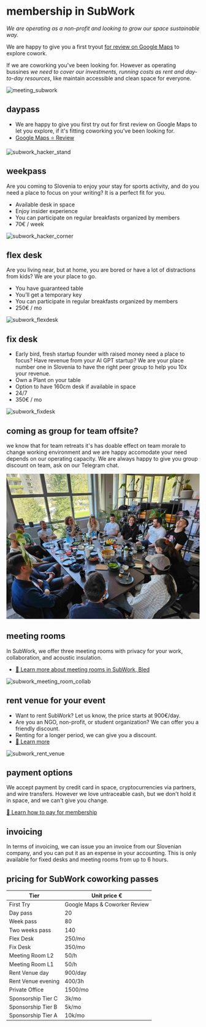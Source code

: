 # membership in SubWork

_We are operating as a non-profit and looking to grow our space sustainable way._

We are happy to give you a first tryout [for review on Google Maps](https://g.page/r/CWs7EEKFN9-zEBE/review) to explore cowork. 

If we are coworking you've been looking for. However as operating bussines _we need to cover our investments, running costs as rent and day-to-day resources_, like maintain accessible and clean space for everyone.

![meeting_subwork](pics/subwork_meeting.png)

daypass
---
- We are happy to give you first try out for first review on Google Maps to let you explore, if it's fitting coworking you've been looking for.
- [Google Maps ⭐️ Review](https://g.page/r/CWs7EEKFN9-zEBE/review)

![subwork_hacker_stand](pics/subwork_hacker_stand.png)

weekpass
---
Are you coming to Slovenia to enjoy your stay for sports activity, and do you need a place to focus on your writing? It is a perfect fit for you. 
- Available desk in space
- Enjoy insider experience
- You can participate on regular breakfasts organized by members
- 70€ / week

![subwork_hacker_corner](pics/subwork_hacker_zoom.png)

flex desk
---

Are you living near, but at home, you are bored or have a lot of distractions from kids? We are your place to go.
- You have guaranteed table
- You'll get a temporary key
- You can participate in regular breakfasts organized by members
- 250€ / mo

![subwork_flexdesk](pics/subwork_flexdesk.jpeg)

fix desk
---

- Early bird, fresh startup founder with raised money need a place to focus? Have revenue from your AI GPT startup? We are your place number one in Slovenia to have the right peer group to help you 10x your revenue.
- Own a Plant on your table
- Option to have 160cm desk if available in space
- 24/7
- 350€ / mo

![subwork_fixdesk](pics/subwork_fixdesk.jpeg)

coming as group for team offsite?
---
we know that for team retreats it's has doable effect on team morale to change working environment and we are happy accomodate your need depends on our operating capacity. We are always happy to give you group discount on team, ask on our Telegram chat.

![farcaster_meetup_slovenia](pics/subwork_farcaster_meetup.webp)

meeting rooms
---
In SubWork, we offer three meeting rooms with privacy for your work, collaboration, and acoustic insulation.
- [📖 Learn more about meeting rooms in SubWork, Bled](./book-meeting-room-bled.md)

![subwork_meeting_room_collab](pics/subwork_meeting_collab.png)

rent venue for your event
---

- Want to rent SubWork? Let us know, the price starts at 900€/day. 
- Are you an NGO, non-profit, or student organization? We can offer you a friendly discount.
- Renting for a longer period, we can give you a discount.
- [📖 Learn more](./rent-subwork-venue-in-bled.md)

![subwork_rent_venue](pics/subwork_venue.png)

payment options
---
We accept payment by credit card in space, cryptocurrencies via partners, and wire transfers. 
However we love untraceable cash, but we don't hold it in space, and we can't give you change.

[📖 Learn how to pay for membership](./payment-options.md)

invoicing
---
In terms of invoicing, we can issue you an invoice from our Slovenian company, and you can put it as an expense in your accounting. This is only available for fixed desks and meeting rooms from up to 6 hours.

pricing for SubWork coworking passes
---

| Tier | Unit price € | 
| --- | --- | 
| First Try | Google Maps & Coworker Review  
| Day pass | 20 
| Week pass | 80 
| Two weeks pass | 140 
| Flex Desk | 250/mo 
| Fix Desk | 350/mo
| Meeting Room L2 | 50/h 
| Meeting Room L1 | 50/h
| Rent Venue day | 900/day
| Rent Venue evening | 400/3h
| Private Office | 1500/mo
| Sponsorship Tier C | 3k/mo
| Sponsorship Tier B | 5k/mo
| Sponsorship Tier A | 10k/mo 
